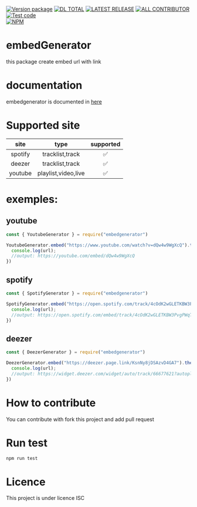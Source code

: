 [![Version package](https://badgen.net/npm/v/embedgenerator)](https://npmjs.com/package/embedgenerator)
[![DL TOTAL](https://badgen.net/npm/dt/embedgenerator)](https://npmjs.com/package/embedgenerator)
[![LATEST RELEASE](https://badgen.net/github/release/jokay03J/embedgenerator)](https://npmjs.com/package/embedgenerator)
[![ALL CONTRIBUTOR](https://badgen.net/github/contributors/jokay03J/embedgenerator)](https://npmjs.com/package/embedgenerator)
[![Test code](https://github.com/Jokay03J/embedGenerator/actions/workflows/main.yml/badge.svg)](https://github.com/Jokay03J/embedGenerator/actions/workflows/main.yml)\
[![NPM](https://nodei.co/npm/embedgenerator.png)](https://nodei.co/npm/embedgenerator/)
# embedGenerator
this package create embed url with link

# documentation

embedgenerator is documented  in [here](https://jokay03j.github.io/embedGenerator/)

# Supported site
|   site  |         type        | supported |
|:-------:|:-------------------:|:---------:|
| spotify |   tracklist,track   |     ✅     |
|  deezer |   tracklist,track   |     ✅     |
| youtube | playlist,video,live |     ✅     |

# exemples:
## youtube
```js
const { YoutubeGenerator } = require("embedgenerator")

YoutubeGenerator.embed("https://www.youtube.com/watch?v=dQw4w9WgXcQ").then((url) => {
  console.log(url);
  //output: https://youtube.com/embed/dQw4w9WgXcQ
})
```

## spotify
```js
const { SpotifyGenerator } = require("embedgenerator")

SpotifyGenerator.embed("https://open.spotify.com/track/4cOdK2wGLETKBW3PvgPWqT?si=8485dc026c1e4205").then((url) => {
  console.log(url);
  //output: https://open.spotify.com/embed/track/4cOdK2wGLETKBW3PvgPWqT?utm_source=oembed
})
```

## deezer
```js
const { DeezerGenerator } = require("embedgenerator")

DeezerGenerator.embed("https://deezer.page.link/KsnNy8jDSAzvD4GA7").then((url) => {
  console.log(url);
  //output: https://widget.deezer.com/widget/auto/track/66677621?autoplay=false&radius=true&tracklist=true
})
```

# How to contribute
You can contribute with fork this project and add pull request

# Run test
```
npm run test
```
# Licence
This project is under licence ISC
